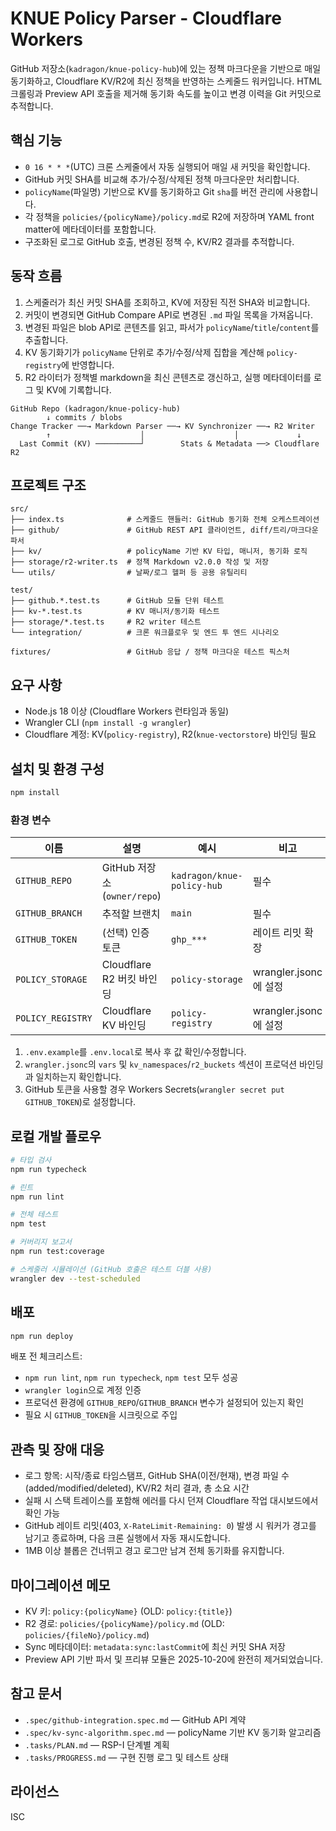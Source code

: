 # KNUE Policy Parser - Cloudflare Workers

GitHub 저장소(`kadragon/knue-policy-hub`)에 있는 정책 마크다운을 기반으로 매일 동기화하고, Cloudflare KV/R2에 최신 정책을 반영하는 스케줄드 워커입니다. HTML 크롤링과 Preview API 호출을 제거해 동기화 속도를 높이고 변경 이력을 Git 커밋으로 추적합니다.

## 핵심 기능

- `0 16 * * *`(UTC) 크론 스케줄에서 자동 실행되어 매일 새 커밋을 확인합니다.
- GitHub 커밋 SHA를 비교해 추가/수정/삭제된 정책 마크다운만 처리합니다.
- `policyName`(파일명) 기반으로 KV를 동기화하고 Git `sha`를 버전 관리에 사용합니다.
- 각 정책을 `policies/{policyName}/policy.md`로 R2에 저장하며 YAML front matter에 메타데이터를 포함합니다.
- 구조화된 로그로 GitHub 호출, 변경된 정책 수, KV/R2 결과를 추적합니다.

## 동작 흐름

1. 스케줄러가 최신 커밋 SHA를 조회하고, KV에 저장된 직전 SHA와 비교합니다.
2. 커밋이 변경되면 GitHub Compare API로 변경된 `.md` 파일 목록을 가져옵니다.
3. 변경된 파일은 blob API로 콘텐츠를 읽고, 파서가 `policyName`/`title`/`content`를 추출합니다.
4. KV 동기화기가 `policyName` 단위로 추가/수정/삭제 집합을 계산해 `policy-registry`에 반영합니다.
5. R2 라이터가 정책별 markdown을 최신 콘텐츠로 갱신하고, 실행 메타데이터를 로그 및 KV에 기록합니다.

```
GitHub Repo (kadragon/knue-policy-hub)
        ↓ commits / blobs
Change Tracker ──→ Markdown Parser ──→ KV Synchronizer ──→ R2 Writer
        ↑                    │                    │             ↓
  Last Commit (KV) ──────────┘        Stats & Metadata ──> Cloudflare R2
```

## 프로젝트 구조

```
src/
├── index.ts              # 스케줄드 핸들러: GitHub 동기화 전체 오케스트레이션
├── github/               # GitHub REST API 클라이언트, diff/트리/마크다운 파서
├── kv/                   # policyName 기반 KV 타입, 매니저, 동기화 로직
├── storage/r2-writer.ts  # 정책 Markdown v2.0.0 작성 및 저장
└── utils/                # 날짜/로그 헬퍼 등 공용 유틸리티

test/
├── github.*.test.ts      # GitHub 모듈 단위 테스트
├── kv-*.test.ts          # KV 매니저/동기화 테스트
├── storage/*.test.ts     # R2 writer 테스트
└── integration/          # 크론 워크플로우 및 엔드 투 엔드 시나리오

fixtures/                 # GitHub 응답 / 정책 마크다운 테스트 픽스처
```

## 요구 사항

- Node.js 18 이상 (Cloudflare Workers 런타임과 동일)
- Wrangler CLI (`npm install -g wrangler`)
- Cloudflare 계정: KV(`policy-registry`), R2(`knue-vectorstore`) 바인딩 필요

## 설치 및 환경 구성

```bash
npm install
```

### 환경 변수

| 이름              | 설명                         | 예시                       | 비고                  |
| ----------------- | ---------------------------- | -------------------------- | --------------------- |
| `GITHUB_REPO`     | GitHub 저장소 (`owner/repo`) | `kadragon/knue-policy-hub` | 필수                  |
| `GITHUB_BRANCH`   | 추적할 브랜치                | `main`                     | 필수                  |
| `GITHUB_TOKEN`    | (선택) 인증 토큰             | `ghp_***`                  | 레이트 리밋 확장      |
| `POLICY_STORAGE`  | Cloudflare R2 버킷 바인딩    | `policy-storage`           | wrangler.jsonc에 설정 |
| `POLICY_REGISTRY` | Cloudflare KV 바인딩         | `policy-registry`          | wrangler.jsonc에 설정 |

1. `.env.example`를 `.env.local`로 복사 후 값 확인/수정합니다.
2. `wrangler.jsonc`의 `vars` 및 `kv_namespaces`/`r2_buckets` 섹션이 프로덕션 바인딩과 일치하는지 확인합니다.
3. GitHub 토큰을 사용할 경우 Workers Secrets(`wrangler secret put GITHUB_TOKEN`)로 설정합니다.

## 로컬 개발 플로우

```bash
# 타입 검사
npm run typecheck

# 린트
npm run lint

# 전체 테스트
npm test

# 커버리지 보고서
npm run test:coverage

# 스케줄러 시뮬레이션 (GitHub 호출은 테스트 더블 사용)
wrangler dev --test-scheduled
```

## 배포

```bash
npm run deploy
```

배포 전 체크리스트:

- `npm run lint`, `npm run typecheck`, `npm test` 모두 성공
- `wrangler login`으로 계정 인증
- 프로덕션 환경에 `GITHUB_REPO`/`GITHUB_BRANCH` 변수가 설정되어 있는지 확인
- 필요 시 `GITHUB_TOKEN`을 시크릿으로 주입

## 관측 및 장애 대응

- 로그 항목: 시작/종료 타임스탬프, GitHub SHA(이전/현재), 변경 파일 수(added/modified/deleted), KV/R2 처리 결과, 총 소요 시간
- 실패 시 스택 트레이스를 포함해 에러를 다시 던져 Cloudflare 작업 대시보드에서 확인 가능
- GitHub 레이트 리밋(403, `X-RateLimit-Remaining: 0`) 발생 시 워커가 경고를 남기고 종료하며, 다음 크론 실행에서 자동 재시도합니다.
- 1MB 이상 블롭은 건너뛰고 경고 로그만 남겨 전체 동기화를 유지합니다.

## 마이그레이션 메모

- KV 키: `policy:{policyName}` (OLD: `policy:{title}`)
- R2 경로: `policies/{policyName}/policy.md` (OLD: `policies/{fileNo}/policy.md`)
- Sync 메타데이터: `metadata:sync:lastCommit`에 최신 커밋 SHA 저장
- Preview API 기반 파서 및 프리뷰 모듈은 2025-10-20에 완전히 제거되었습니다.

## 참고 문서

- `.spec/github-integration.spec.md` — GitHub API 계약
- `.spec/kv-sync-algorithm.spec.md` — policyName 기반 KV 동기화 알고리즘
- `.tasks/PLAN.md` — RSP-I 단계별 계획
- `.tasks/PROGRESS.md` — 구현 진행 로그 및 테스트 상태

## 라이선스

ISC
